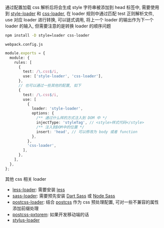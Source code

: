 通过配置加载 css 解析后将会生成 style 字符串被添加到 head 标签中, 需要使用到 [style-loader](https://webpack.docschina.org/loaders/style-loader) 和 [css-loader](https://webpack.docschina.org/loaders/css-loader), 在 loader 规则中通过匹配 test 正则解析文件, use 对应 loader 进行转换, 可以链式调用, 将上一个 loader 的输出作为下一个 loader 的输入, 但需要注意的是转换 loader 的顺序问题

```bash
npm install -D style=loader css-loader
```

`webpack.config.js`

```ts
module.exports = {
  module: {
    rules: [
      {
        test: /\.css$/i,
        use: ['style-loader', 'css-loader'],
      },
      // 也可以通过一些其他的配置, 如下
      {
        test: /\.css$/i,
        use: [
          {
            loader: 'style-loader',
            options: {
              /** 通过什么样的方式注入到 DOM 中 */
              injectType: 'styleTag', // <style>样式代码</style>
              /** 注入到DOM中的位置 */
              insert: 'head', // 可以修改为 body 或者 function
            },
          },
          'css-loader',
        ],
      },
    ],
  },
};
```

其他 css 相关 loader

- [less-loader](https://webpack.docschina.org/loaders/less-loader/): 需要安装 [less](https://lesscss.org/)
- [sass-loader](https://webpack.docschina.org/loaders/sass-loader/): 需要预先安装 [Dart Sass](https://github.com/sass/dart-sass) 或 [Node Sass](https://github.com/sass/node-sass)
- [postcss-loader](https://webpack.docschina.org/loaders/postcss-loader/): 结合 [postcss](https://github.com/postcss/postcss) 作为 css 预处理配置, 可对一些不兼容的属性添加前缀处理
- [postcss-pxtorem](https://github.com/cuth/postcss-pxtorem): 如果开发移动端的话
- [stylus-loader](https://webpack.docschina.org/loaders/stylus-loader/)